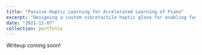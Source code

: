 ```yaml
---
title: "Passive Haptic Learning for Accelerated Learning of Piano"
excerpt: "Designing a custom vibrotactile haptic glove for enabling faster learning of piano skills and running user studies.<br/><img src='/images/passivehapticlearning.jpg'>"
date: "2021-11-07"
collection: portfolio
---
```


Writeup coming soon!